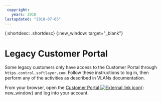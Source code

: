 ```yaml
---
 copyright:
   years: 2018
lastupdated: "2018-07-05"
---
```


{:shortdesc: .shortdesc}
{:new_window: target="_blank"}
 
# Legacy Customer Portal
 
Some legacy customers only have access to the Customer Portal through `https.control.softlayer.com`. Follow these instructions to log in, then perform any of the activities as described in VLANs documentation. 

From your browser, open the [Customer Portal ![External link icon](../../icons/launch-glyph.svg "External link icon")](https://control.softlayer.com/){: new_window} and log into your account.
